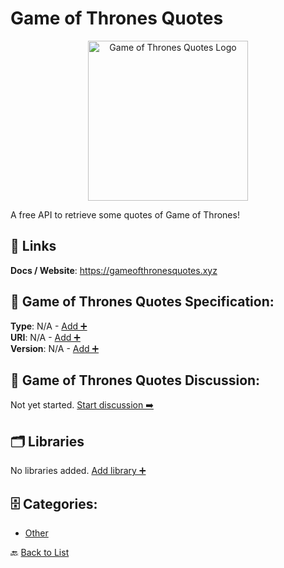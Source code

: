 # Game of Thrones Quotes
<p align="center">
    <img width="256" src="https://raw.githubusercontent.com/apis-list/apis-list/main/apis/game-of-thrones-quotes/logo_256x256.png" alt="Game of Thrones Quotes Logo"/>
</p>
A free API to retrieve some quotes of Game of Thrones!

##  🔗 Links
**Docs / Website**: https://gameofthronesquotes.xyz

## 🧬 Game of Thrones Quotes Specification:
**Type**: N/A - [Add ➕](https://github.com/apis-list/apis-list/edit/main/apis.yaml#L7335)  
**URI**: N/A - [Add ➕](https://github.com/apis-list/apis-list/edit/main/apis.yaml#L7335)  
**Version**: N/A - [Add ➕](https://github.com/apis-list/apis-list/edit/main/apis.yaml#L7335)

## 💬 Game of Thrones Quotes Discussion:
Not yet started. [Start discussion ➡️](https://github.com/apis-list/apis-list/discussions/new)

## 🗂️ Libraries

No libraries added. [Add library ➕](https://github.com/apis-list/apis-list/edit/main/apis.yaml#L7335)    


## 🗄️ Categories:
- [Other](https://github.com/apis-list/apis-list#other-)

🔙  [Back to List](https://github.com/apis-list/apis-list)

